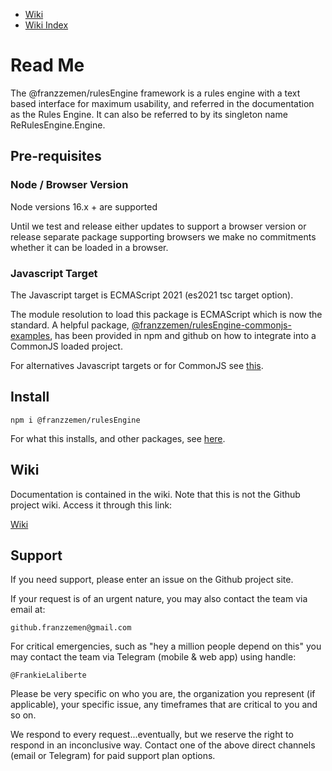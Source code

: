 - [Wiki](./ts-src/Wiki.md)
- [Wiki Index](./ts-src/WikiIndex.md)

# Read Me

The @franzzemen/rulesEngine framework is a rules engine with a text based interface for maximum usability, and referred in the
documentation as the Rules Engine. It can also be referred to by its singleton name ReRulesEngine.Engine.

## Pre-requisites

### Node / Browser Version

Node versions 16.x + are supported

Until we test and release either updates to support a browser version or release separate package supporting browsers we
make no commitments whether it can be loaded in a browser.

### Javascript Target

The Javascript target is ECMAScript 2021 (es2021 tsc target option).

The module resolution to load this package is ECMAScript which is now the standard. A helpful package,
[@franzzemen/rulesEngine-commonjs-examples](https://www.npmjs.com/package/@franzzemen/re-commonjs-examples), has been provided in
npm and github on how to integrate into a CommonJS loaded project.

For alternatives Javascript targets or for CommonJS see [this](./ts-src/JavascriptTargetAndModuleResolution.md).

## Install

    npm i @franzzemen/rulesEngine

For what this installs, and other packages, see [here](./ts-src/InstalledAndSisterPackages.md).


## Wiki

Documentation is contained in the wiki. Note that this is not the Github project wiki. Access it through this link:

[Wiki](./ts-src/Wiki.md)


## Support

If you need support, please enter an issue on the Github project site.    

If  your request is of an urgent nature, you may also contact the team via email at:

    github.franzzemen@gmail.com

For critical emergencies, such as "hey a million people depend on this" you may contact the team via Telegram 
(mobile & web app) using handle:

    @FrankieLaliberte 

Please be very specific on who you are, the organization you represent (if applicable), your specific issue, any 
timeframes that are critical to you and so on.

We respond to every request...eventually, but we reserve the right to respond in an inconclusive way.  Contact one of 
the above direct channels (email or Telegram) for paid support plan options.  
